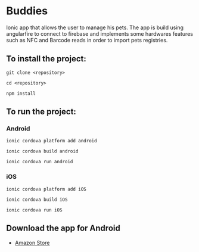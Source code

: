 # Buddies
Ionic app that allows the user to manage his pets. The app is build using angularfire to connect to firebase and implements some hardwares features such as NFC and Barcode reads in order to import pets registries. 

## To install the project:
`git clone <repository>`

`cd <repository>`

`npm install`

## To run the project:

### Android

`ionic cordova platform add android`

`ionic cordova build android`

`ionic cordova run android`

### iOS

`ionic cordova platform add iOS`

`ionic cordova build iOS`

`ionic cordova run iOS`

## Download the app for Android

* [Amazon Store](https://www.amazon.com.br/dp/B078GHQ5BG/ref=cm_sw_r_udp_apa_J05nAbTSEGP6X) 
